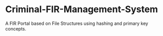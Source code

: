 # Criminal-FIR-Management-System
A FIR Portal based on File Structures using hashing and primary key concepts.
